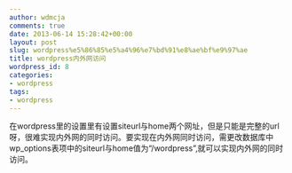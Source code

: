 ```yaml
---
author: wdmcja
comments: true
date: 2013-06-14 15:28:42+00:00
layout: post
slug: wordpress%e5%86%85%e5%a4%96%e7%bd%91%e8%ae%bf%e9%97%ae
title: wordpress内外网访问
wordpress_id: 8
categories:
- wordpress
tags:
- wordpress
---
```


 在wordpress里的设置里有设置siteurl与home两个网址，但是只能是完整的url呀，很难实现内外网的同时访问。要实现在内外网同时访问，需更改数据库中wp_options表项中的siteurl与home值为“/wordpress”,就可以实现内外网的同时访问。
